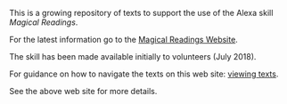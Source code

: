 This is a growing repository of texts to support the use of the Alexa skill *Magical Readings*.  
  
For the latest information go to the [Magical Readings Website](http://www.magical-readings.com).

The skill has been made available initially to volunteers (July 2018).

For guidance on how to navigate the texts on this web site: [viewing texts](http://www.magical-readings.com/viewing-texts.html).

See the above web site for more details.

